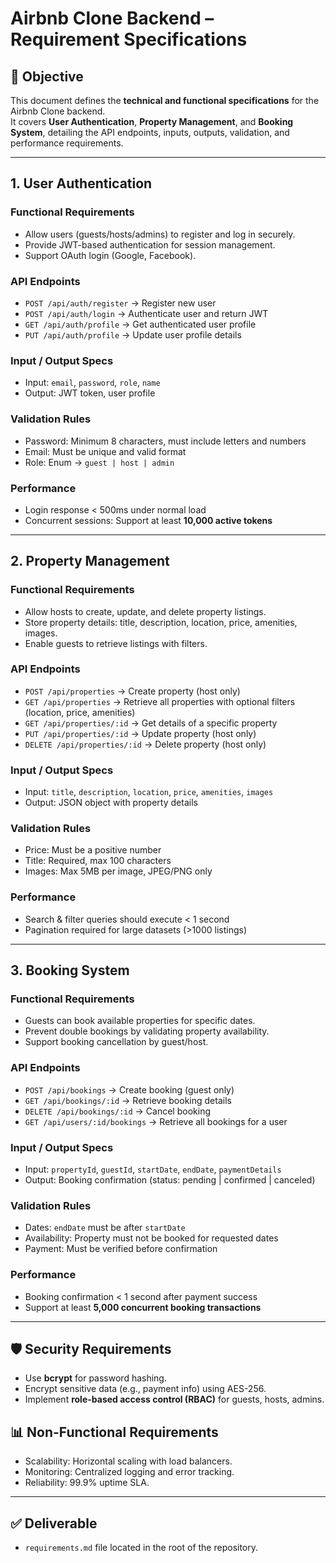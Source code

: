 # Airbnb Clone Backend – Requirement Specifications

## 🎯 Objective
This document defines the **technical and functional specifications** for the Airbnb Clone backend.  
It covers **User Authentication**, **Property Management**, and **Booking System**, detailing the API endpoints, inputs, outputs, validation, and performance requirements.

---

## 1. User Authentication

### Functional Requirements
- Allow users (guests/hosts/admins) to register and log in securely.
- Provide JWT-based authentication for session management.
- Support OAuth login (Google, Facebook).

### API Endpoints
- `POST /api/auth/register` → Register new user  
- `POST /api/auth/login` → Authenticate user and return JWT  
- `GET /api/auth/profile` → Get authenticated user profile  
- `PUT /api/auth/profile` → Update user profile details  

### Input / Output Specs
- Input: `email`, `password`, `role`, `name`  
- Output: JWT token, user profile  

### Validation Rules
- Password: Minimum 8 characters, must include letters and numbers  
- Email: Must be unique and valid format  
- Role: Enum → `guest | host | admin`

### Performance
- Login response < 500ms under normal load  
- Concurrent sessions: Support at least **10,000 active tokens**

---

## 2. Property Management

### Functional Requirements
- Allow hosts to create, update, and delete property listings.
- Store property details: title, description, location, price, amenities, images.
- Enable guests to retrieve listings with filters.

### API Endpoints
- `POST /api/properties` → Create property (host only)  
- `GET /api/properties` → Retrieve all properties with optional filters (location, price, amenities)  
- `GET /api/properties/:id` → Get details of a specific property  
- `PUT /api/properties/:id` → Update property (host only)  
- `DELETE /api/properties/:id` → Delete property (host only)  

### Input / Output Specs
- Input: `title`, `description`, `location`, `price`, `amenities`, `images`  
- Output: JSON object with property details  

### Validation Rules
- Price: Must be a positive number  
- Title: Required, max 100 characters  
- Images: Max 5MB per image, JPEG/PNG only  

### Performance
- Search & filter queries should execute < 1 second  
- Pagination required for large datasets (>1000 listings)

---

## 3. Booking System

### Functional Requirements
- Guests can book available properties for specific dates.
- Prevent double bookings by validating property availability.
- Support booking cancellation by guest/host.

### API Endpoints
- `POST /api/bookings` → Create booking (guest only)  
- `GET /api/bookings/:id` → Retrieve booking details  
- `DELETE /api/bookings/:id` → Cancel booking  
- `GET /api/users/:id/bookings` → Retrieve all bookings for a user  

### Input / Output Specs
- Input: `propertyId`, `guestId`, `startDate`, `endDate`, `paymentDetails`  
- Output: Booking confirmation (status: pending | confirmed | canceled)  

### Validation Rules
- Dates: `endDate` must be after `startDate`  
- Availability: Property must not be booked for requested dates  
- Payment: Must be verified before confirmation  

### Performance
- Booking confirmation < 1 second after payment success  
- Support at least **5,000 concurrent booking transactions**

---

## 🛡️ Security Requirements
- Use **bcrypt** for password hashing.  
- Encrypt sensitive data (e.g., payment info) using AES-256.  
- Implement **role-based access control (RBAC)** for guests, hosts, admins.  

## 📊 Non-Functional Requirements
- Scalability: Horizontal scaling with load balancers.  
- Monitoring: Centralized logging and error tracking.  
- Reliability: 99.9% uptime SLA.  

---

## ✅ Deliverable
- `requirements.md` file located in the root of the repository.  
